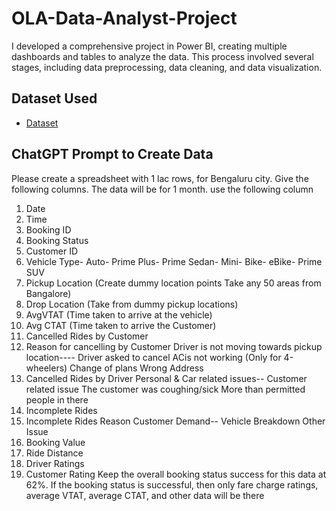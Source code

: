 # OLA-Data-Analyst-Project
I developed a comprehensive project in Power BI, creating multiple dashboards and tables to analyze the data. This process involved several stages, including data preprocessing, data cleaning, and data visualization.


## Dataset Used
- <a href="https://github.com/Bittu8175/OLA-Data-Analyst-Project/blob/main/Booking.csv">Dataset</a>

 ## ChatGPT Prompt to Create Data
 
 Please create a spreadsheet with 1 lac rows, for Bengaluru city. Give the following columns.
 The data will be for 1 month. use the following column
 1. Date
 2. Time
 3. Booking ID
 4. Booking Status
 5. Customer ID
 6. Vehicle Type- Auto- Prime Plus- Prime Sedan- Mini- Bike- eBike- Prime SUV
 7. Pickup Location (Create dummy location points Take any 50 areas from Bangalore)
 8. Drop Location (Take from dummy pickup locations)
 9. AvgVTAT (Time taken to arrive at the vehicle)
 10. Avg CTAT (Time taken to arrive the Customer)
 11. Cancelled Rides by Customer
 12. Reason for cancelling by Customer
Driver is not moving towards pickup location----
 Driver asked to cancel
 ACis not working (Only for 4-wheelers)
 Change of plans
 Wrong Address
 13. Cancelled Rides by Driver
Personal & Car related issues--
Customer related issue
 The customer was coughing/sick
 More than permitted people in there
 14. Incomplete Rides
 15. Incomplete Rides Reason
Customer Demand--
 Vehicle Breakdown
 Other Issue
 16. Booking Value
 17. Ride Distance
 18. Driver Ratings
 19. Customer Rating
 Keep the overall booking status success for this data at 62%. If the booking status is successful, then only
 fare charge ratings, average VTAT, average CTAT, and other data will be there
